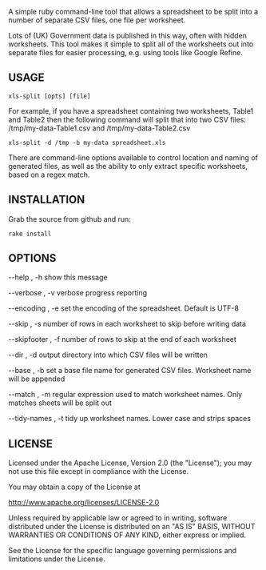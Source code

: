 A simple ruby command-line tool that allows a spreadsheet to be split into a number of 
separate CSV files, one file per worksheet.

Lots of (UK) Government data is published in this way, often with hidden worksheets. This 
tool makes it simple to split all of the worksheets out into separate files for easier 
processing, e.g. using tools like Google Refine.
  
USAGE
-----

	xls-split [opts] [file]
 
For example, if you have a spreadsheet containing two worksheets, Table1 and Table2 then the following 
command will split that into two CSV files: /tmp/my-data-Table1.csv and /tmp/my-data-Table2.csv
 
 	xls-split -d /tmp -b my-data spreadsheet.xls  
 
There are command-line options available to control location and naming of generated files, 
as well as the ability to only extract specific worksheets, based on a regex match.

INSTALLATION
------------

Grab the source from github and run:

	rake install 	
  
OPTIONS
-------

  --help            , -h
    show this message

  --verbose         , -v
    verbose progress reporting

  --encoding        , -e
    set the encoding of the spreadsheet. Default is UTF-8

  --skip            , -s
    number of rows in each worksheet to skip before writing data

  --skipfooter      , -f
    number of rows to skip at the end of each worksheet 

  --dir             , -d
    output directory into which CSV files will be written

  --base            , -b
    set a base file name for generated CSV files. Worksheet name will be appended

  --match           , -m
    regular expression used to match worksheet names. Only matches sheets will be split out

  --tidy-names      , -t
    tidy up worksheet names. Lower case and strips spaces    

LICENSE
--------

Licensed under the Apache License, Version 2.0 (the "License"); 
you may not use this file except in compliance with the License. 
  
You may obtain a copy of the License at 
  
http://www.apache.org/licenses/LICENSE-2.0 
  
Unless required by applicable law or agreed to in writing, 
software distributed under the License is distributed on an "AS IS" BASIS, 
WITHOUT WARRANTIES OR CONDITIONS OF ANY KIND, either express or implied. 
  
See the License for the specific language governing permissions and limitations 
under the License.     